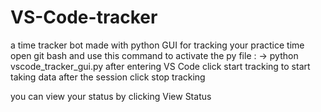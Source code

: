 # VS-Code-tracker
a time tracker bot made with  python GUI for tracking your practice time 
open git bash and use this command to activate the py file :
-> python vscode_tracker_gui.py
after entering VS Code click start tracking to start taking data 
after the session click stop tracking 

you can view your status by clicking View Status
